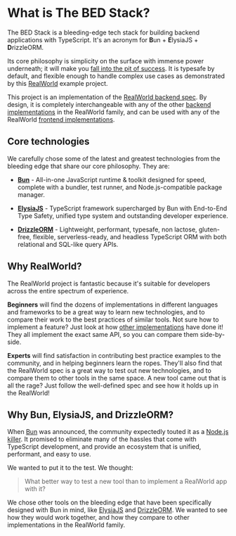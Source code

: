 # What is The BED Stack?

The BED Stack is a bleeding-edge tech stack for building backend applications with TypeScript. It's an acronym for **B**un + **E**lysiaJS + **D**rizzleORM.

Its core philosophy is simplicity on the surface with immense power underneath; it will make you [fall into the pit of success](https://blog.codinghorror.com/falling-into-the-pit-of-success/). It is typesafe by default, and flexible enough to handle complex use cases as demonstrated by this [RealWorld](
  https://github.com/gothinkster/realworld
) example project.

This project is an implementation of the [RealWorld backend spec](
  https://www.realworld.how/docs/specs/backend-specs/introduction
). By design, it is completely interchangeable with any of the other [backend implementations](
  https://codebase.show/projects/realworld?category=backend&language=typescript
) in the RealWorld family, and can be used with any of the RealWorld [frontend implementations](
  https://codebase.show/projects/realworld?category=frontend
).

## Core technologies

We carefully chose some of the latest and greatest technologies from the bleeding edge that share our core philosophy. They are:

* **[Bun](https://bun.sh/)** - All-in-one JavaScript runtime & toolkit designed for speed, complete with a bundler, test runner, and Node.js-compatible package manager.

* **[ElysiaJS](https://elysiajs.com/)** - TypeScript framework supercharged by Bun with End-to-End Type Safety, unified type system and outstanding developer experience.

* **[DrizzleORM](https://orm.drizzle.team/)** - Lightweight, performant, typesafe, non lactose, gluten-free, flexible, serverless-ready, and headless TypeScript ORM with both relational and SQL-like query APIs.

## Why RealWorld?

The RealWorld project is fantastic because it's suitable for developers across the entire spectrum of experience.

**Beginners** will find the dozens of implementations in different languages and frameworks to be a great way to learn new technologies, and to compare their work to the best practices of similar tools. Not sure how to implement a feature? Just look at how [other implementations](https://codebase.show/projects/realworld?category=backend&language=typescript) have done it! They all implement the exact same API, so you can compare them side-by-side.

**Experts** will find satisfaction in contributing best practice examples to the community, and in helping beginners learn the ropes. They'll also find that the RealWorld spec is a great way to test out new technologies, and to compare them to other tools in the same space. A new tool came out that is all the rage? Just follow the well-defined spec and see how it holds up in the RealWorld!

## Why Bun, ElysiaJS, and DrizzleORM?

When [Bun](https://bun.sh/) was announced, the community expectedly touted it as a [Node.js killer](https://levelup.gitconnected.com/is-bun-js-the-node-js-killer-ffeb0f89196a). It promised to eliminate many of the hassles that come with TypeScript development, and provide an ecosystem that is unified, performant, and easy to use.

We wanted to put it to the test. We thought: 

> What better way to test a new tool than to implement a RealWorld app with it?

We chose other tools on the bleeding edge that have been specifically designed with Bun in mind, like [ElysiaJS](https://elysiajs.com/) and [DrizzleORM](https://orm.drizzle.team/). We wanted to see how they would work together, and how they compare to other implementations in the RealWorld family.
